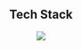 <div align="center">
  <h2>Tech Stack</h2>
  <img src="https://img.shields.io/badge/Spring-6DB33F?style=flat-square&logo=Spring Boot&logoColor=white"/>
</div>
